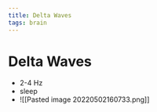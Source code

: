 ```yaml
---
title: Delta Waves
tags: brain
---
```


# Delta Waves
- 2-4 Hz 
- sleep
- ![[Pasted image 20220502160733.png]]

























